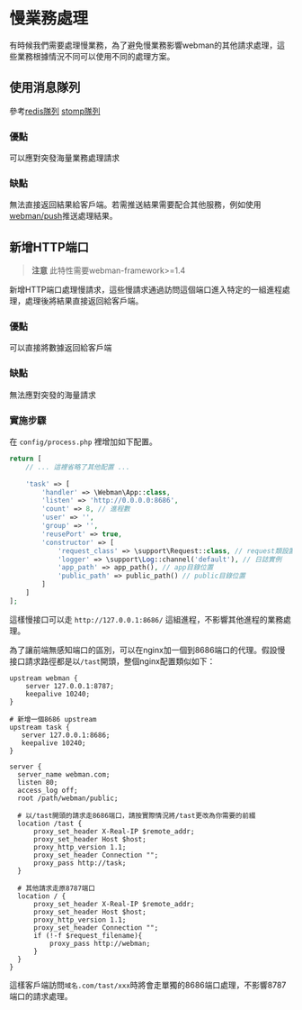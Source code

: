 # 慢業務處理

有時候我們需要處理慢業務，為了避免慢業務影響webman的其他請求處理，這些業務根據情況不同可以使用不同的處理方案。

## 使用消息隊列
參考[redis隊列](https://www.workerman.net/plugin/12) [stomp隊列](https://www.workerman.net/plugin/13)

### 優點
可以應對突發海量業務處理請求

### 缺點
無法直接返回結果給客戶端。若需推送結果需要配合其他服務，例如使用[webman/push](https://www.workerman.net/plugin/2)推送處理結果。

## 新增HTTP端口

> **注意**
> 此特性需要webman-framework>=1.4

新增HTTP端口處理慢請求，這些慢請求通過訪問這個端口進入特定的一組進程處理，處理後將結果直接返回給客戶端。

### 優點
可以直接將數據返回給客戶端

### 缺點
無法應對突發的海量請求

### 實施步驟
在 `config/process.php` 裡增加如下配置。
```php
return [
    // ... 這裡省略了其他配置 ...
    
    'task' => [
        'handler' => \Webman\App::class,
        'listen' => 'http://0.0.0.0:8686',
        'count' => 8, // 進程數
        'user' => '',
        'group' => '',
        'reusePort' => true,
        'constructor' => [
            'request_class' => \support\Request::class, // request類設置
            'logger' => \support\Log::channel('default'), // 日誌實例
            'app_path' => app_path(), // app目錄位置
            'public_path' => public_path() // public目錄位置
        ]
    ]
];
```

這樣慢接口可以走 `http://127.0.0.1:8686/` 這組進程，不影響其他進程的業務處理。

為了讓前端無感知端口的區別，可以在nginx加一個到8686端口的代理。假設慢接口請求路徑都是以`/tast`開頭，整個nginx配置類似如下：
```
upstream webman {
    server 127.0.0.1:8787;
    keepalive 10240;
}

# 新增一個8686 upstream
upstream task {
   server 127.0.0.1:8686;
   keepalive 10240;
}

server {
  server_name webman.com;
  listen 80;
  access_log off;
  root /path/webman/public;

  # 以/tast開頭的請求走8686端口，請按實際情況將/tast更改為你需要的前綴
  location /tast {
      proxy_set_header X-Real-IP $remote_addr;
      proxy_set_header Host $host;
      proxy_http_version 1.1;
      proxy_set_header Connection "";
      proxy_pass http://task;
  }

  # 其他請求走原8787端口
  location / {
      proxy_set_header X-Real-IP $remote_addr;
      proxy_set_header Host $host;
      proxy_http_version 1.1;
      proxy_set_header Connection "";
      if (!-f $request_filename){
          proxy_pass http://webman;
      }
  }
}
```

這樣客戶端訪問`域名.com/tast/xxx`時將會走單獨的8686端口處理，不影響8787端口的請求處理。